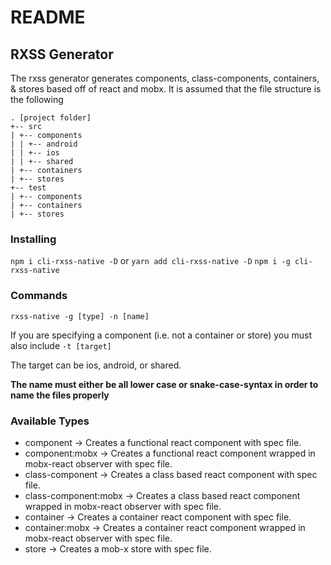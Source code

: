 # README

## RXSS  Generator

The rxss generator generates components, class-components, containers, & stores based off of react and mobx. It is assumed that the file structure is the following

```
. [project folder]
+-- src
| +-- components
| | +-- android
| | +-- ios 
| | +-- shared
| +-- containers 
| +-- stores
+-- test
| +-- components
| +-- containers
| +-- stores
```

### Installing

``` npm i cli-rxss-native -D ``` or ``` yarn add cli-rxss-native -D ```
``` npm i -g cli-rxss-native ```

### Commands

```rxss-native -g [type] -n [name]```

If you are specifying a component (i.e. not a container or store) you must also include ```-t [target]```

The target can be ios, android, or shared.

**The name must either be all lower case or snake-case-syntax in order to name the files properly**

### Available Types
 * component -> Creates a functional react component with spec file.
 * component:mobx -> Creates a functional react component wrapped in mobx-react observer with spec file.
 * class-component -> Creates a class based react component with spec file.
 * class-component:mobx -> Creates a class based react component wrapped in mobx-react observer with spec file.
 * container -> Creates a container react component with spec file.
 * container:mobx -> Creates a container react component wrapped in mobx-react observer with spec file.
 * store -> Creates a mob-x store with spec file.

